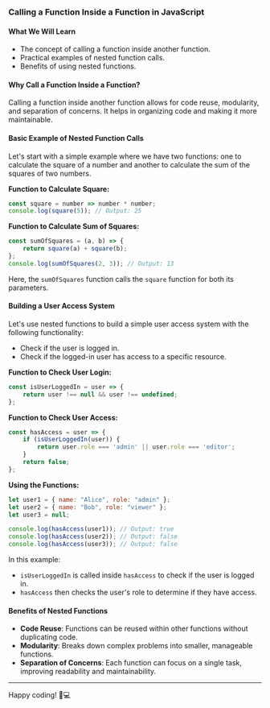 ### Calling a Function Inside a Function in JavaScript

#### What We Will Learn
- The concept of calling a function inside another function.
- Practical examples of nested function calls.
- Benefits of using nested functions.

#### Why Call a Function Inside a Function?
Calling a function inside another function allows for code reuse, modularity, and separation of concerns. It helps in organizing code and making it more maintainable.

#### Basic Example of Nested Function Calls
Let's start with a simple example where we have two functions: one to calculate the square of a number and another to calculate the sum of the squares of two numbers.

**Function to Calculate Square:**
```javascript
const square = number => number * number;
console.log(square(5)); // Output: 25
```

**Function to Calculate Sum of Squares:**
```javascript
const sumOfSquares = (a, b) => {
    return square(a) + square(b);
};
console.log(sumOfSquares(2, 3)); // Output: 13
```

Here, the `sumOfSquares` function calls the `square` function for both its parameters.

#### Building a User Access System
Let's use nested functions to build a simple user access system with the following functionality:
- Check if the user is logged in.
- Check if the logged-in user has access to a specific resource.

**Function to Check User Login:**
```javascript
const isUserLoggedIn = user => {
    return user !== null && user !== undefined;
};
```

**Function to Check User Access:**
```javascript
const hasAccess = user => {
    if (isUserLoggedIn(user)) {
        return user.role === 'admin' || user.role === 'editor';
    }
    return false;
};
```

**Using the Functions:**
```javascript
let user1 = { name: "Alice", role: "admin" };
let user2 = { name: "Bob", role: "viewer" };
let user3 = null;

console.log(hasAccess(user1)); // Output: true
console.log(hasAccess(user2)); // Output: false
console.log(hasAccess(user3)); // Output: false
```

In this example:
- `isUserLoggedIn` is called inside `hasAccess` to check if the user is logged in.
- `hasAccess` then checks the user's role to determine if they have access.

#### Benefits of Nested Functions
- **Code Reuse**: Functions can be reused within other functions without duplicating code.
- **Modularity**: Breaks down complex problems into smaller, manageable functions.
- **Separation of Concerns**: Each function can focus on a single task, improving readability and maintainability.


---

Happy coding! 🚀💻
